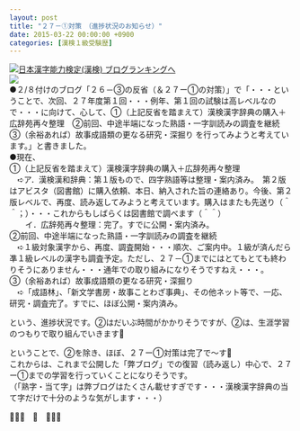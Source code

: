 ```yaml
---
layout: post
title: "２７－①対策　（進捗状況のお知らせ）"
date: 2015-03-22 00:00:00 +0900
categories: [漢検１級受験歴]
---
```


[![](/syuusyuu9701/assets/images/２７－①対策-（進捗状況のお知らせ）-br_c_3028_1.gif)](http://blog.with2.net/link.php?1659096:3028 "日本漢字能力検定(漢検) ブログランキングへ")[日本漢字能力検定(漢検) ブログランキングへ](http://blog.with2.net/link.php?1659096:3028)  
![](/syuusyuu9701/assets/images/２７－①対策-（進捗状況のお知らせ）-306b5500ccc6f09d2a98fe5e8504d0ca.png)  
●２/８付けのブログ「２６－③の反省（＆２７ー①の対策）」で「・・・ということで、次回、２７年度第１回・・・例年、第１回の試験は高レベルなので・・・に向けて、心して、①（上記反省を踏まえて）漢検漢字辞典の購入＋広辞苑再々整理　②前回、中途半端になった熟語・一字訓読みの調査を継続　③（余裕あれば）故事成語類の更なる研究・深掘り を行ってみようと考えています。」と書きました。  
●現在、  
①（上記反省を踏まえて）漢検漢字辞典の購入＋広辞苑再々整理  
　➪ア．漢検漢和辞典：第１版もので、四字熟語等は整理・案内済み。　第２版はアビスタ（図書館）に購入依頼、本日、納入された旨の連絡あり。今後、第２版レベルで、再度、読み返してみようと考えています。購入はまたも先送り（＾＾；）・・・これからもしばらくは図書館で調べます（＾＾）  
　　イ．広辞苑再々整理：完了。すでに公開・案内済み。  
②前回、中途半端になった熟語・一字訓読みの調査を継続  
　➪１級対象漢字から、再度、調査開始・・・順次、ご案内中。１級が済んだら凖１級レベルの漢字も調査予定。ただし、２７－①までにはとてもとても終わりそうにありません・・・通年での取り組みになりそうですねえ・・・。  
③（余裕あれば）故事成語類の更なる研究・深掘り  
　➪「成語林」、「新文学書房・故事ことわざ事典」、その他ネット等で、一応、研究・調査完了。すでに、ほぼ公開・案内済み。  
  
という、進捗状況です。②はだいぶ時間がかかりそうですが、②は、生涯学習のつもりで取り組んでいきます👋  
  
ということで、②を除き、ほぼ、２７ー①対策は完了で～す👋  
これからは、これまで公開した「弊ブログ」での復習（読み返し）中心で、２７ー①までの学習を行っていくことになりそうです。  
（「熟字・当て字」は弊ブログはたくさん載せすぎです・・・漢検漢字辞典の当て字だけで十分のような気がします・・・）  
  
👋👋👋　🐑　👋👋👋  
  
  
  
  
  
  
  
  
  